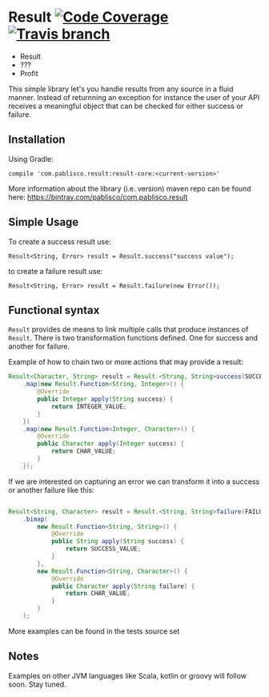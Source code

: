 # Result [![Code Coverage](https://img.shields.io/codecov/c/github/pablisco/result/master.svg)](https://codecov.io/github/pablisco/result?branch=master) [![Travis branch](https://img.shields.io/travis/pablisco/result/master.svg)](https://travis-ci.org/pablisco/result)


- Result
- ???
- Profit

This simple library let's you handle results from any source in a fluid manner. Instead of returnning an exception for 
instance the user of your API receives a meaningful object that can be checked for either success or failure.

## Installation

Using Gradle:

`compile 'com.pablisco.result:result-core:<current-version>'`

More information about the library (i.e. version) maven repo can be found here: https://bintray.com/pablisco/com.pablisco.result

## Simple Usage

To create a success result use:

`Result<String, Error> result = Result.success("success value");`

to create a failure result use:

`Result<String, Error> result = Result.failure(new Error());`

## Functional syntax

`Result` provides de means to link multiple calls that produce instances of `Result`. There is two transformation 
functions defined. One for success and another for failure.

Example of how to chain two or more actions that may provide a result:

``` java
Result<Character, String> result = Result.<String, String>success(SUCCESS_VALUE)
    .map(new Result.Function<String, Integer>() {
        @Override
        public Integer apply(String success) {
            return INTEGER_VALUE;
        }
    })
    .map(new Result.Function<Integer, Character>() {
        @Override
        public Character apply(Integer success) {
            return CHAR_VALUE;
        }
    });
```

If we are interested on capturing an error we can transform it into a success or another failure like this:

``` java

Result<String, Character> result = Result.<String, String>failure(FAILURE_VALUE)
    .bimap(
        new Result.Function<String, String>() {
            @Override
            public String apply(String success) {
                return SUCCESS_VALUE;
            }
        },
        new Result.Function<String, Character>() {
            @Override
            public Character apply(String failure) {
                return CHAR_VALUE;
            }
        }
    );
```

More examples can be found in the tests source set

## Notes

Examples on other JVM languages like Scala, kotlin or groovy will follow soon. Stay tuned.
